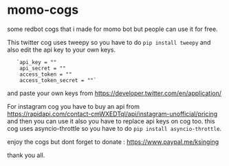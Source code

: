 # momo-cogs
some redbot cogs that i made for momo bot but people can use it for free.



This twitter cog uses tweepy so you have to do `pip install tweepy` and also edit the api key to your own keys.
        
       `api_key = ""
        api_secret = ""
        access_token = ""
        access_token_secret = ""`

 and paste your own keys from https://developer.twitter.com/en/application/

For instagram cog you have to buy an api from https://rapidapi.com/contact-cmWXEDTql/api/instagram-unofficial/pricing and then you can use it also you have to replace api keys on cog too. this cog uses asyncio-throttle so you have to do `pip install asyncio-throttle`.

enjoy the cogs but dont forget to donate : https://www.paypal.me/ksinging 

thank you all.
